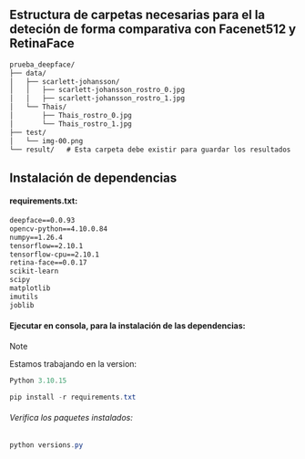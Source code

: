 ## Estructura de carpetas necesarias para el la deteción de forma comparativa con Facenet512 y RetinaFace
```txt
prueba_deepface/
├── data/
│   ├── scarlett-johansson/
│   │   ├── scarlett-johansson_rostro_0.jpg
│   │   ├── scarlett-johansson_rostro_1.jpg
│   └── Thais/
│       ├── Thais_rostro_0.jpg
│       └── Thais_rostro_1.jpg
├── test/
│   └── img-00.png
└── result/   # Esta carpeta debe existir para guardar los resultados
```
## Instalación de dependencias
#### requirements.txt:
```txt
deepface==0.0.93
opencv-python==4.10.0.84
numpy==1.26.4
tensorflow==2.10.1
tensorflow-cpu==2.10.1
retina-face==0.0.17
scikit-learn
scipy
matplotlib
imutils
joblib
```
#### Ejecutar en consola, para la instalación de las dependencias:
>[!NOTE] 
>Estamos trabajando en la version:
>```powershell
>Python 3.10.15
>```
```powershell
pip install -r requirements.txt
```
###### Verifica los paquetes instalados:
```powershell
python versions.py
```
